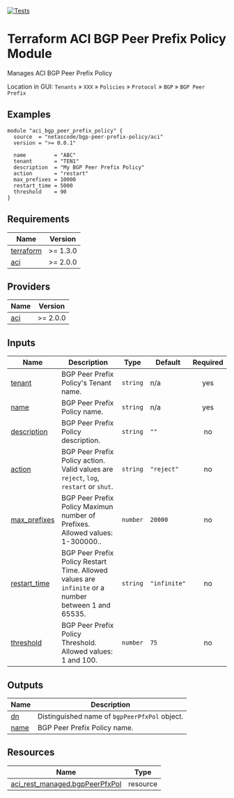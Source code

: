 <!-- BEGIN_TF_DOCS -->
[![Tests](https://github.com/netascode/terraform-aci-bgp-peer-prefix-policy/actions/workflows/test.yml/badge.svg)](https://github.com/netascode/terraform-aci-scaffolding/actions/workflows/test.yml)

# Terraform ACI BGP Peer Prefix Policy Module

Manages ACI BGP Peer Prefix Policy

Location in GUI:
`Tenants` » `XXX` » `Policies` » `Protocol` » `BGP` » `BGP Peer Prefix`

## Examples

```hcl
module "aci_bgp_peer_prefix_policy" {
  source  = "netascode/bgp-peer-prefix-policy/aci"
  version = ">= 0.0.1"

  name         = "ABC"
  tenant       = "TEN1"
  description  = "My BGP Peer Prefix Policy"
  action       = "restart"
  max_prefixes = 10000
  restart_time = 5000
  threshold    = 90
}
```

## Requirements

| Name | Version |
|------|---------|
| <a name="requirement_terraform"></a> [terraform](#requirement\_terraform) | >= 1.3.0 |
| <a name="requirement_aci"></a> [aci](#requirement\_aci) | >= 2.0.0 |

## Providers

| Name | Version |
|------|---------|
| <a name="provider_aci"></a> [aci](#provider\_aci) | >= 2.0.0 |

## Inputs

| Name | Description | Type | Default | Required |
|------|-------------|------|---------|:--------:|
| <a name="input_tenant"></a> [tenant](#input\_tenant) | BGP Peer Prefix Policy's Tenant name. | `string` | n/a | yes |
| <a name="input_name"></a> [name](#input\_name) | BGP Peer Prefix Policy name. | `string` | n/a | yes |
| <a name="input_description"></a> [description](#input\_description) | BGP Peer Prefix Policy description. | `string` | `""` | no |
| <a name="input_action"></a> [action](#input\_action) | BGP Peer Prefix Policy action. Valid values are `reject`, `log`, `restart` or `shut`. | `string` | `"reject"` | no |
| <a name="input_max_prefixes"></a> [max\_prefixes](#input\_max\_prefixes) | BGP Peer Prefix Policy Maximun number of Prefixes. Allowed values: 1-300000.. | `number` | `20000` | no |
| <a name="input_restart_time"></a> [restart\_time](#input\_restart\_time) | BGP Peer Prefix Policy Restart Time. Allowed values are `infinite` or a number between 1 and 65535. | `string` | `"infinite"` | no |
| <a name="input_threshold"></a> [threshold](#input\_threshold) | BGP Peer Prefix Policy Threshold. Allowed values: 1 and 100. | `number` | `75` | no |

## Outputs

| Name | Description |
|------|-------------|
| <a name="output_dn"></a> [dn](#output\_dn) | Distinguished name of `bgpPeerPfxPol` object. |
| <a name="output_name"></a> [name](#output\_name) | BGP Peer Prefix Policy name. |

## Resources

| Name | Type |
|------|------|
| [aci_rest_managed.bgpPeerPfxPol](https://registry.terraform.io/providers/CiscoDevNet/aci/latest/docs/resources/rest_managed) | resource |
<!-- END_TF_DOCS -->